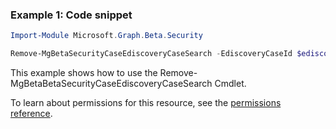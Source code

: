 ### Example 1: Code snippet

```powershellImport-Module Microsoft.Graph.Beta.Security

Remove-MgBetaSecurityCaseEdiscoveryCaseSearch -EdiscoveryCaseId $ediscoveryCaseId -EdiscoverySearchId $ediscoverySearchId
```
This example shows how to use the Remove-MgBetaBetaSecurityCaseEdiscoveryCaseSearch Cmdlet.
To learn about permissions for this resource, see the [permissions reference](/graph/permissions-reference).

